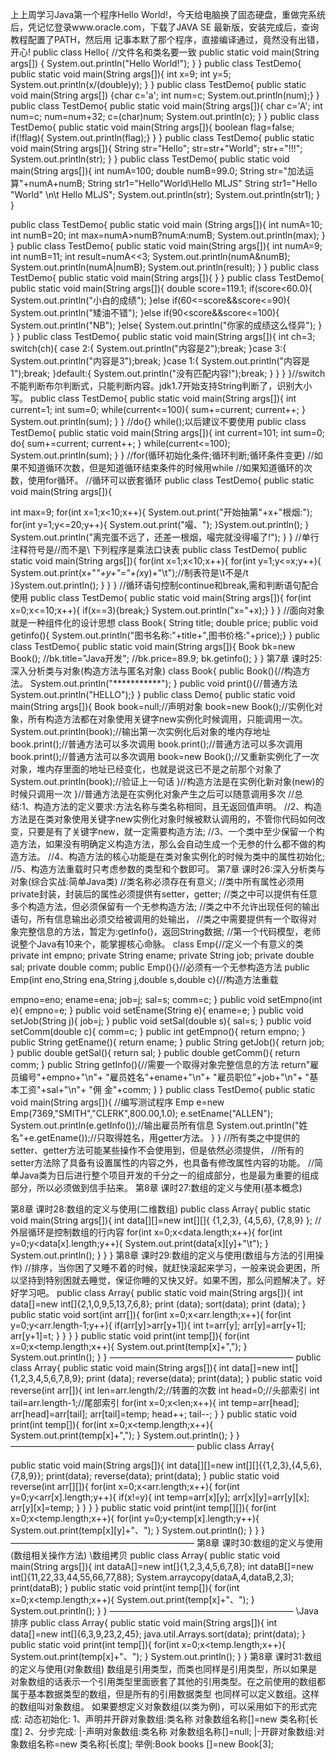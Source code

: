 
上上周学习Java第一个程序Hello World!，今天给电脑换了固态硬盘，重做完系统后，凭记忆登录www.oracle.com，下载了JAVA SE 最新版，安装完成后，查询教程配置了PATH，然后用 记事本默了那个程序，直接编译通过，竟然没有出错，开心!
public class Hello{ //文件名和类名要一致
public static void main(String args[]) { System.out.println("Hello World!");
} }
public class TestDemo{
public static void main(String args[]){ int x=9;
int y=5; System.out.println(x/(double)y);
}
}
public class TestDemo{
public static void main(String args[]) {char c='a';
int num=c; System.out.println(num);}
}
public class TestDemo{
public static void main(String args[]){ char c='A';
int num=c;
num=num+32;
c=(char)num;
System.out.println(c);
}
}
public class TestDemo{
public static void main(String args[]){ boolean flag=false;
if(!flag){
System.out.println(flag);}
}
}
public class TestDemo{
public static void main(String args[]){ String str="Hello";
str=str+"World";
str+="!!!";
System.out.println(str);
}
}
public class TestDemo{
public static void main(String args[]){
int numA=100;
double numB=99.0;
String str="加法运算"+numA+numB;
String str1="Hello\"World\Hello MLJS"
String str1="Hello \"World\" \n\t Hello MLJS"; System.out.println(str); System.out.println(str1);
}
}
 
 public class TestDemo{
public static void main (String args[]){ int numA=10;
int numB=20;
int max=numA>numB?numA:numB; System.out.println(max);
}
}
public class TestDemo{
public static void main(String args[]){ int numA=9;
int numB=11;
int result=numA<<3; System.out.println(numA&numB); System.out.println(numA|numB); System.out.println(result);
}
}
public class TestDemo{
public static void main(String args[]){
} }
public class TestDemo{
public static void main(String args[]){ double score=119.1;
if(score<60.0){
System.out.println("小白的成绩"); }else if(60<=score&&score<=90){
System.out.println("矮油不错"); }else if(90<score&&score<=100){
System.out.println("NB"); }else{
System.out.println("你家的成绩这么怪异"); }
} }
public class TestDemo{
public static void main(String args[]){
int ch=3;
switch(ch){
case 2:{
System.out.println("内容是2");break;
}case 3:{
System.out.println("内容是3");break;
}case 1:{
System.out.println("内容是1");break;
}default:{
System.out.println("没有匹配内容!");break;
}
}
} }//switch不能判断布尔判断式，只能判断内容。jdk1.7开始支持String判断了，识别大小写。
public class TestDemo{
public static void main(String args[]){ int current=1; int sum=0; while(current<=100){
sum+=current;
current++;
}
System.out.println(sum);
}
}
//do{} while();以后建议不要使用 public class TestDemo{
public static void main(String args[]){ int current=101; int sum=0;
do{
sum+=current; current++;
}
while(current<=100); System.out.println(sum); }
}
//for(循环初始化条件;循环判断;循环条件变更) //如果不知道循环次数，但是知道循环结束条件的时候用while //如果知道循环的次数，使用for循环。
//循环可以嵌套循环
public class TestDemo{
public static void main(String args[]){

 int max=9;
for(int x=1;x<10;x++){
System.out.print("开始抽第"+x+"根烟:");
for(int y=1;y<=20;y++){
System.out.print("嘬、");
}System.out.println();
} System.out.println("离完蛋不远了，还差一根烟，嘬完就没得嘬了!"); }
}
//单行注释符号是//而不是\\ 下列程序是乘法口诀表 public class TestDemo{
public static void main(String args[]){ for(int x=1;x<10;x++){
for(int y=1;y<=x;y++){ System.out.print(x+"*"+y+"="+(x*y)+"\t");//制表符是\t不是/t
}System.out.println(); }
} }
//循环语句控制continue和break,需和判断语句配合使用 public class TestDemo{
public static void main(String args[]){
for(int x=0;x<=10;x++){
if(x==3){break;} System.out.println("x="+x);} }
}
//面向对象就是一种组件化的设计思想
class Book{
String title;
double price;
public void getinfo(){ System.out.println("图书名称:"+title+",图书价格:"+price);} }
public class TestDemo{
public static void main(String args[]){ Book bk=new Book(); //bk.title="Java开发";
//bk.price=89.9;
bk.getinfo();
}
}
第7章 课时25:深入分析类与对象(构造方法与匿名对象)
class Book{
public Book(){//构造方法。
System.out.println("***********");
}
public void print(){//普通方法
System.out.println("HELLO");}
}
public class Demo{
public static void main(String args[]){
Book book=null;//声明对象
book=new Book();//实例化对象，所有构造方法都在对象使用关键字new实例化时候调用，只能调用一次。 System.out.println(book);//输出第一次实例化后对象的堆内存地址
book.print();//普通方法可以多次调用
book.print();//普通方法可以多次调用
book.print();//普通方法可以多次调用
book=new Book();//又重新实例化了一次对象，堆内存里面的地址已经变化，也就是说这已不是之前那个对象了 System.out.println(book);//验证上一句话
}//构造方法是在实例化新对象(new)的时候只调用一次
}//普通方法是在实例化对象产生之后可以随意调用多次
//总结:1、构造方法的定义要求:方法名称与类名称相同，且无返回值声明。 //2、构造方法是在类对象使用关键字new实例化对象时候被默认调用的，不管你代码如何改变，只要是有了关键字new，就一定需要构造方法; //3、一个类中至少保留一个构造方法，如果没有明确定义构造方法，那么会自动生成一个无参的什么都不做的构造方法。 //4、构造方法的核心功能是在类对象实例化的时候为类中的属性初始化;
//5、构造方法重载时只考虑参数的类型和个数即可。
第7章 课时26:深入分析类与对象(综合实战:简单Java类)
//类名称必须存在有意义; //类中所有属性必须用private封装，封装后的属性必须提供有setter，getter; //类之中可以提供有任意多个构造方法，但必须保留有一个无参构造方法; //类之中不允许出现任何的输出语句，所有信息输出必须交给被调用的处输出， //类之中需要提供有一个取得对象完整信息的方法，暂定为:getInfo()，返回String数据; //第一个代码模型，老师说整个Java有10来个，能掌握核心命脉。
class Emp{//定义一个有意义的类
private int empno;
private String ename;
private String job;
private double sal;
private double comm;
public Emp(){}//必须有一个无参构造方法
public Emp(int eno,String ena,String j,double s,double c){//构造方法重载
    
empno=eno; ename=ena; job=j;
sal=s; comm=c;
}
public void setEmpno(int e){
empno=e;
}
public void setEname(String e){
ename=e;
}
public void setJob(String j){
job=j;
}
public void setSal(double s){
sal=s;
}
public void setComm(double c){
comm=c;
}
public int getEmpno(){
return empno;
}
public String getEname(){
return ename;
}
public String getJob(){
return job;
}
public double getSal(){
return sal;
}
public double getComm(){
return comm;
}
public String getInfo(){//需要一个取得对象完整信息的方法 return"雇员编号"+empno+"\n"+
"雇员姓名"+ename+"\n"+ "雇员职位"+job+"\n"+ "基本工资"+sal+"\n"+
"佣 金"+comm;
} }
public class TestDemo{
public static void main(String args[]){
//编写测试程序
Emp e=new Emp(7369,"SMITH","CLERK",800.00,1.0); e.setEname("ALLEN"); System.out.println(e.getInfo());//输出雇员所有信息 System.out.println("姓名"+e.getEname());//只取得姓名，用getter方法。 }
}
//所有类之中提供的setter、getter方法可能某些操作不会使用到，但是依然必须提供， //所有的setter方法除了具备有设置属性的内容之外，也具备有修改属性内容的功能。 //简单Java类为日后进行整个项目开发的千分之一的组成部分，也是最为重要的组成部分，所以必须做到信手拈来。
第8章 课时27:数组的定义与使用(基本概念)

第8章 课时28:数组的定义与使用(二维数组)
public class Array{
public static void main(String args[]){ int data[][]=new int[][]{
{1,2,3},
{4,5,6},
{7,8,9}
};
//外层循环是控制数组的行内容
for(int x=0;x<data.length;x++){
for(int y=0;y<data[x].length;y++){ System.out.print(data[x][y]+"\t"); }
System.out.println(); }
}
}
第8章 课时29:数组的定义与使用(数组与方法的引用操作)
//排序，当你困了又睡不着的时候，就赶快滚起来学习，一般来说会更困，所以坚持到特别困就去睡觉，保证你睡的又快又好。如果不困，那么问题解决了。好好学习吧。 public class Array{
public static void main(String args[]){ int data[]=new int[]{2,1,0,9,5,13,7,6,8}; print (data);
sort(data);
print (data); }
public static void sort(int arr[]){ for(int x=0;x<arr.length;x++){
for(int y=0;y<arr.length-1;y++){ if(arr[y]>arr[y+1]){
int t=arr[y];
arr[y]=arr[y+1];
arr[y+1]=t;
} }
} }
public static void print(int temp[]){ for(int x=0;x<temp.length;x++){ System.out.print(temp[x]+",");
}
System.out.println(); }
}
————————————————————— public class Array{
public static void main(String args[]){ int data[]=new int[]{1,2,3,4,5,6,7,8,9}; print (data);
reverse(data);
print(data); }
public static void reverse(int arr[]){ int len=arr.length/2;//转置的次数 int head=0;//头部索引
int tail=arr.length-1;//尾部索引 for(int x=0;x<len;x++){
int temp=arr[head]; arr[head]=arr[tail]; arr[tail]=temp; head++;
tail--;
} }
public static void print(int temp[]){ for(int x=0;x<temp.length;x++){ System.out.print(temp[x]+",");
}
System.out.println(); }
}
————————————————————— public class Array{
   
 public static void main(String args[]){
int data[][]=new int[][]{{1,2,3},{4,5,6},{7,8,9}}; print(data);
reverse(data);
print(data);
}
public static void reverse(int arr[][]){
for(int x=0;x<arr.length;x++){ for(int y=0;y<arr[x].length;y++){
if(x!=y){
int temp=arr[x][y]; arr[x][y]=arr[y][x]; arr[y][x]=temp;
} }
} }
public static void print(int temp[][]){ for(int x=0;x<temp.length;x++){
for(int y=0;y<temp[x].length;y++){ System.out.print(temp[x][y]+"、");
} System.out.println(); }
} }
—————————————————————
第8章 课时30:数组的定义与使用(数组相关操作方法)
\\数组拷贝
public class Array{
public static void main(String args[]){
int dataA[]=new int[]{1,2,3,4,5,6,7,8};
int dataB[]=new int[]{11,22,33,44,55,66,77,88};
System.arraycopy(dataA,4,dataB,2,3); print(dataB);
}
public static void print(int temp[]){
for(int x=0;x<temp.length;x++){ System.out.print(temp[x]+"、"); }
System.out.println();
} }
————————————————————— \\Java排序
public class Array{
public static void main(String args[]){ int data[]=new int[]{6,3,9,23,2,45}; java.util.Arrays.sort(data); print(data);
}
public static void print(int temp[]){
for(int x=0;x<temp.length;x++){ System.out.print(temp[x]+"、");
}
System.out.println(); }
}
第8章 课时31:数组的定义与使用(对象数组)
数组是引用类型，而类也同样是引用类型，所以如果是对象数组的话表示一个引用类型里面嵌套了其他的引用类型。在之前使用的数组都属于基本数据类型的数组，但是所有的引用数据类型 也同样可以定义数组。这样的数组叫对象数组。
如果要想定义对象数组(以类为例)，可以采用如下的形式完成:
动态初始化:
1、声明并开辟对象数组:类名称 对象数组名称[]=new 类名称[长度] 2、分步完成:
|-声明对象数组:类名称 对象数组名称[]=null;
|-开辟对象数组:对象数组名称=new 类名称[长度]; 举例:Book books []=new Book[3];